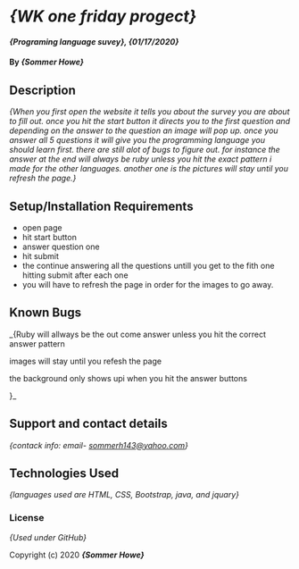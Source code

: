 # _{WK one friday progect}_

#### _{Programing language suvey}, {01/17/2020}_

#### By _**{Sommer Howe}**_

## Description

_{When you first open the website it tells you about the survey you are about to fill out. once you hit the start button it directs you to the first question and depending on the answer to the question an image will pop up. once you answer all 5 questions it will give you the programming language you should learn first. there are still alot of bugs to figure out. for instance the answer at the end will always be ruby unless you hit the exact pattern i made for the other languages. another one is the pictures will stay until you refresh the page.}_

## Setup/Installation Requirements

* open page
* hit start button
* answer question one
* hit submit
* the continue answering all the questions untill you get to the fith one hitting submit after each one
* you will have to refresh the page in order for the images to go away.

## Known Bugs

_{Ruby will allways be the out come answer unless you hit the correct answer pattern

images will stay until you refesh the page

the background only shows upi when you hit the answer buttons

}_

## Support and contact details

_{contack info: email- sommerh143@yahoo.com}_

## Technologies Used

_{languages used are HTML, CSS, Bootstrap, java, and jquary}_

### License

*{Used under GitHub}*

Copyright (c) 2020 **_{Sommer Howe}_**